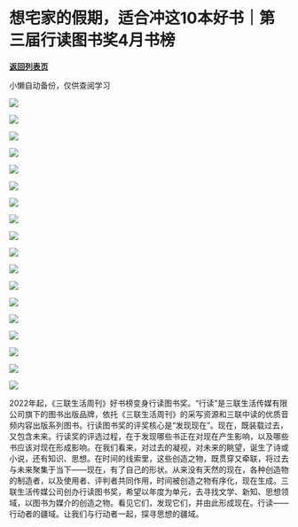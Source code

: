 # 想宅家的假期，适合冲这10本好书｜第三届行读图书奖4月书榜

[**返回列表页**](/gzh/三联生活周刊)

小懒自动备份，仅供查阅学习

![](https://mmbiz.qpic.cn/mmbiz_jpg/c2Sib3Mp7pONIz6UXdDoIPicWm09RddouTEaHtNFc9oYCwbkn6Naoh6yMibEQ9sjRWXBQ6uNTEmgwEUE32fmmCgdQ/640?wx_fmt=jpeg&from;=appmsg)

![](https://mmbiz.qpic.cn/mmbiz_jpg/c2Sib3Mp7pONIz6UXdDoIPicWm09RddouTVJBlic9VX3u29D8fKia4KkIewk2jic4ic8CcMBUBY7E4jWSk5ansh8XUjg/640?wx_fmt=jpeg&from;=appmsg)

![](https://mmbiz.qpic.cn/mmbiz_jpg/c2Sib3Mp7pONIz6UXdDoIPicWm09RddouTBXEE2OTFBjwqDvDqDkIHs11OIHXdicLqsxFZKCDokXSGfDYEvibGck3A/640?wx_fmt=jpeg&from;=appmsg)

![](https://mmbiz.qpic.cn/mmbiz_jpg/c2Sib3Mp7pONIz6UXdDoIPicWm09RddouTwI8X2ibwI42AMTmcbvyBCLa6d0CFSpsk9ibrs9ZCyicHmMOblnu5yJpSw/640?wx_fmt=jpeg&from;=appmsg)

![](https://mmbiz.qpic.cn/mmbiz_jpg/c2Sib3Mp7pONIz6UXdDoIPicWm09RddouTaP8hX5EW55liasxtGRA89aM7HjDAblzRP254yQsRXibUmd5qzDLGn9Rg/640?wx_fmt=jpeg&from;=appmsg)

![](https://mmbiz.qpic.cn/mmbiz_jpg/c2Sib3Mp7pONIz6UXdDoIPicWm09RddouTcDRYciaGAxAicsHu4vbVG6kAYPvR5MAnAZf3xJIkVtwXuibsibkDDmgJ2Q/640?wx_fmt=jpeg&from;=appmsg)

![](https://mmbiz.qpic.cn/mmbiz_jpg/c2Sib3Mp7pONIz6UXdDoIPicWm09RddouTV0M7SJlKnQmzsEG5dvJ5anASTVK3PibqCQawuBRyeDvRhUnu4Hhcsog/640?wx_fmt=jpeg&from;=appmsg)

![](https://mmbiz.qpic.cn/mmbiz_jpg/c2Sib3Mp7pONIz6UXdDoIPicWm09RddouTetTDiag6NpojqA4LInxYmBBDQyvZKZB2yzg9aibrW0lNia2SF2r6iaQRlw/640?wx_fmt=jpeg&from;=appmsg)

![](https://mmbiz.qpic.cn/mmbiz_jpg/c2Sib3Mp7pONIz6UXdDoIPicWm09RddouTJPBKBTBWzu0ibYrgrM1SlX1CCxvDDGn6S0MInalcFDhp8oh5AgcLDqg/640?wx_fmt=jpeg&from;=appmsg)

![](https://mmbiz.qpic.cn/mmbiz_jpg/c2Sib3Mp7pONIz6UXdDoIPicWm09RddouTCgFzYbiaLnmHkdQqn7bXmZPSyP2ZM3XRVpApe1sdtsqfwbhGVnEAJKA/640?wx_fmt=jpeg&from;=appmsg)

![](https://mmbiz.qpic.cn/mmbiz_jpg/c2Sib3Mp7pONIz6UXdDoIPicWm09RddouTerM90cPWah4DTNA01ibARwmzcnFXicM4SWAXksqopswXT7IZcSsAW0Dg/640?wx_fmt=jpeg&from;=appmsg)

![](https://mmbiz.qpic.cn/mmbiz_jpg/c2Sib3Mp7pONIz6UXdDoIPicWm09RddouTxLT7K8aoy8rVpvgGvaUPDuxvCgJsMeibNVjpTIGmeYcBNwc5MpeNdKQ/640?wx_fmt=jpeg&from;=appmsg)

![](https://mmbiz.qpic.cn/mmbiz_jpg/c2Sib3Mp7pONIz6UXdDoIPicWm09RddouTia531O3iamu9z01mjiazzz6nQn1o6T80wXnianW9fSmvicYFeLCFFpAyahA/640?wx_fmt=jpeg&from;=appmsg)

![](https://mmbiz.qpic.cn/mmbiz_jpg/c2Sib3Mp7pONIz6UXdDoIPicWm09RddouTAI8B6tYTdHaviaphn5BV3DTzp8YRoT2FepvPASeJQbpTgMvAO5ArnVg/640?wx_fmt=jpeg&from;=appmsg)

![](https://mmbiz.qpic.cn/mmbiz_jpg/c2Sib3Mp7pONIz6UXdDoIPicWm09RddouTsezqxcRLFIJN4Efbe6Z0ibQUCTdVOZibzNeZ3siaEHibSgvOa3O5fMfxXg/640?wx_fmt=jpeg&from;=appmsg)

![](https://mmbiz.qpic.cn/mmbiz_jpg/c2Sib3Mp7pONIz6UXdDoIPicWm09RddouTUmRScU2kbAmgnNEc0R5lYzVuQt2CHOgADWicZa1jmycuuzVvfTHcd8w/640?wx_fmt=jpeg&from;=appmsg)

![](https://mmbiz.qpic.cn/mmbiz_jpg/c2Sib3Mp7pONIz6UXdDoIPicWm09RddouT55mB4JI5mNYtpInNg4eN5wkSSjw6U2Gia2sroTbz7GYwlwubz9YIIlw/640?wx_fmt=jpeg&from;=appmsg)

![](https://mmbiz.qpic.cn/mmbiz_jpg/c2Sib3Mp7pONIz6UXdDoIPicWm09RddouTYVLA0IGOOd1ZfNib4nyw9ibu2CWKynuxicRjhyJToYkMleaJybO4Bu28Q/640?wx_fmt=jpeg&from;=appmsg)

  
2022年起，《三联生活周刊》好书榜变身行读图书奖。“行读”是三联生活传媒有限公司旗下的图书出版品牌，依托《三联生活周刊》的采写资源和三联中读的优质音频内容出版系列图书。行读图书奖的评奖核心是“发现现在”。现在，既装载过去，又包含未来。行读奖的评选过程，在于发现哪些书正在对现在产生影响，以及哪些书应该对现在形成影响。在我们看来，对过去的凝视，对未来的眺望，诞生了诗或小说，还有知识、思想。在时间的线索里，这些创造之物，既贯穿又牵联，将过去与未来聚集于当下——现在，有了自己的形状。从来没有天然的现在，各种创造物的制造者，以及使用者、评判者共同作用，时间被创造之物有序化，现在生成。三联生活传媒公司创办行读图书奖，希望以年度为单元，去寻找文学、新知、思想领域，以图书为媒介的创造之物。看见它们，发现它们，并由此形成现在。行读——行动者的疆域。让我们与行动者一起，探寻思想的疆域。  

